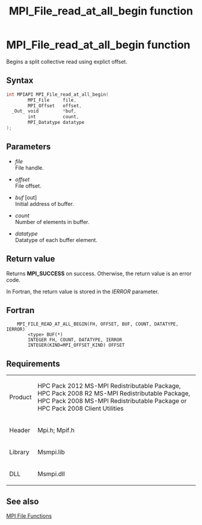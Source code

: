 ﻿---
title: MPI_File_read_at_all_begin function
TOCTitle: MPI_File_read_at_all_begin function
ms:assetid: 358c3602-d44c-4843-931d-f0fc57c04aaa
ms:mtpsurl: https://msdn.microsoft.com/en-us/library/Dn473346(v=VS.85)
ms:contentKeyID: 59360882
ms.date: 03/28/2018
mtps_version: v=VS.85
f1_keywords:
- MPI_FILE_READ_AT_ALL_BEGIN
- mpif/MPI_File_read_at_all_begin
- mpi/MPI_FILE_READ_AT_ALL_BEGIN
dev_langs:
- C++
- C
---

# MPI\_File\_read\_at\_all\_begin function

Begins a split collective read using explict offset.

## Syntax

``` c++
int MPIAPI MPI_File_read_at_all_begin(
        MPI_File     file,
        MPI_Offset   offset,
  _Out_ void         *buf,
        int          count,
        MPI_Datatype datatype
);
```

## Parameters

  - *file*  
    File handle.

  - *offset*  
    File offset.

  - *buf* \[out\]  
    Initial address of buffer.

  - *count*  
    Number of elements in buffer.

  - *datatype*  
    Datatype of each buffer element.

## Return value

Returns **MPI\_SUCCESS** on success. Otherwise, the return value is an error code.

In Fortran, the return value is stored in the *IERROR* parameter.

## Fortran

``` FORTRAN
    MPI_FILE_READ_AT_ALL_BEGIN(FH, OFFSET, BUF, COUNT, DATATYPE, IERROR)
        <type> BUF(*)
        INTEGER FH, COUNT, DATATYPE, IERROR
        INTEGER(KIND=MPI_OFFSET_KIND) OFFSET
```

## Requirements

<table>
<colgroup>
<col/>
<col/>
</colgroup>
<tbody>
<tr class="odd">
<td><p>Product</p></td>
<td><p>HPC Pack 2012 MS-MPI Redistributable Package, HPC Pack 2008 R2 MS-MPI Redistributable Package, HPC Pack 2008 MS-MPI Redistributable Package or HPC Pack 2008 Client Utilities</p></td>
</tr>
<tr class="even">
<td><p>Header</p></td>
<td>Mpi.h;
Mpif.h</td>
</tr>
<tr class="odd">
<td><p>Library</p></td>
<td>Msmpi.lib</td>
</tr>
<tr class="even">
<td><p>DLL</p></td>
<td>Msmpi.dll</td>
</tr>
</tbody>
</table>


## See also

[MPI File Functions](mpi-file-functions.md)

